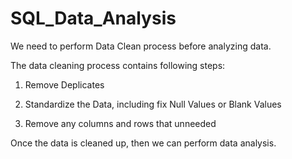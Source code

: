 # SQL_Data_Analysis

We need to perform Data Clean process before analyzing data. 

The data cleaning process contains following steps:

1. Remove Deplicates

2. Standardize the Data, including fix Null Values or Blank Values

3. Remove any columns and rows that unneeded

Once the data is cleaned up, then we can perform data analysis. 
